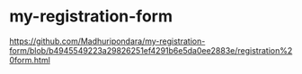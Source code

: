 # my-registration-form

https://github.com/Madhuripondara/my-registration-form/blob/b4945549223a29826251ef4291b6e5da0ee2883e/registration%20form.html
